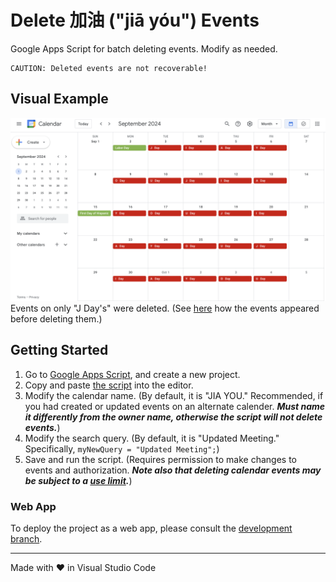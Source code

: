 # Delete 加油 ("jiā yóu") Events

Google Apps Script for batch deleting events. Modify as needed.

```
CAUTION: Deleted events are not recoverable!
```

## Visual Example

<img src="screenshots/calendar.png" alt="screenshot of calendar" width="800"><br>Events on only "J Day's" were deleted. (See [here](https://github.com/saegl5/jiayou_update_events) how the events appeared before deleting them.)

## Getting Started

1. Go to [Google Apps Script](https://script.google.com/), and create a new project.
2. Copy and paste [the script](./Code.gs) into the editor.
3. Modify the calendar name. (By default, it is "JIA YOU." Recommended, if you had created or updated events on an alternate calender. ***Must name it differently from the owner name, otherwise the script will not delete events.***)
4. Modify the search query. (By default, it is "Updated Meeting." Specifically, `myNewQuery = "Updated Meeting";`)
5. Save and run the script. (Requires permission to make changes to events and authorization. ***Note also that deleting calendar events may be subject to a [use limit](https://support.google.com/a/answer/2905486?hl=en).***)

### Web App

To deploy the project as a web app, please consult the [development branch](https://github.com/saegl5/jiayou_delete_events/tree/development).

<hr>
Made with &heartsuit; in Visual Studio Code
